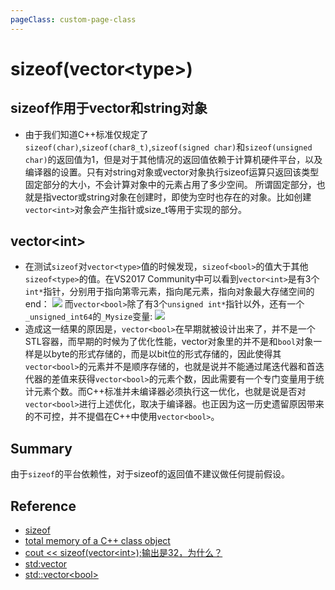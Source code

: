 ```yaml
---
pageClass: custom-page-class
---
```


# sizeof(vector&lt;type&gt;)

## sizeof作用于vector和string对象
- 由于我们知道C++标准仅规定了`sizeof(char)`,`sizeof(char8_t)`,`sizeof(signed char)`和`sizeof(unsigned char)`的返回值为1，但是对于其他情况的返回值依赖于计算机硬件平台，以及编译器的设置。只有对string对象或vector对象执行sizeof运算只返回该类型固定部分的大小，不会计算对象中的元素占用了多少空间。
所谓固定部分，也就是指vector或string对象在创建时，即使为空时也存在的对象。比如创建`vector<int>`对象会产生指针或size_t等用于实现的部分。

## vector&lt;int&gt;
- 在测试`sizeof`对`vector<type>`值的时候发现，`sizeof<bool>`的值大于其他`sizeof<type>`的值。在VS2017 Community中可以看到`vector<int>`是有3个`int*`指针，分别用于指向第零元素，指向尾元素，指向对象最大存储空间的end：
![](https://cdn.nlark.com/yuque/0/2018/jpeg/104558/1542618285742-43704300-c95b-4d5a-b0e3-01956b6e2f85.jpeg)
而`vector<bool>`除了有3个`unsigned int*`指针以外，还有一个`_unsigned_int64`的`_Mysize`变量:
![](https://cdn.nlark.com/yuque/0/2018/jpeg/104558/1542618598652-1fcd630f-4f43-4733-b8e3-d09c1432c95e.jpeg)
- 造成这一结果的原因是，`vector<bool>`在早期就被设计出来了，并不是一个STL容器，而早期的时候为了优化性能，vector对象里的并不是和`bool`对象一样是以byte的形式存储的，而是以bit位的形式存储的，因此使得其`vector<bool>`的元素并不是顺序存储的，也就是说并不能通过尾迭代器和首迭代器的差值来获得`vector<bool>`的元素个数，因此需要有一个专门变量用于统计元素个数。而C++标准并未编译器必须执行这一优化，也就是说是否对`vector<bool>`进行上述优化，取决于编译器。也正因为这一历史遗留原因带来的不可控，并不提倡在C++中使用`vector<bool>`。

## Summary
由于`sizeof`的平台依赖性，对于sizeof的返回值不建议做任何提前假设。

## Reference
- [sizeof](https://zh.cppreference.com/w/cpp/language/sizeof)
- [total memory of a C++ class object](https://stackoverflow.com/questions/32931360/total-memory-of-a-c-class-object/32933422#32933422)
- [cout << sizeof(vector&lt;int&gt;);输出是32，为什么？](https://www.zhihu.com/question/34955591)
- [std:vector](https://zh.cppreference.com/w/cpp/container/vector)
- [std::vector&lt;bool&gt;](https://zh.cppreference.com/w/cpp/container/vector_bool)